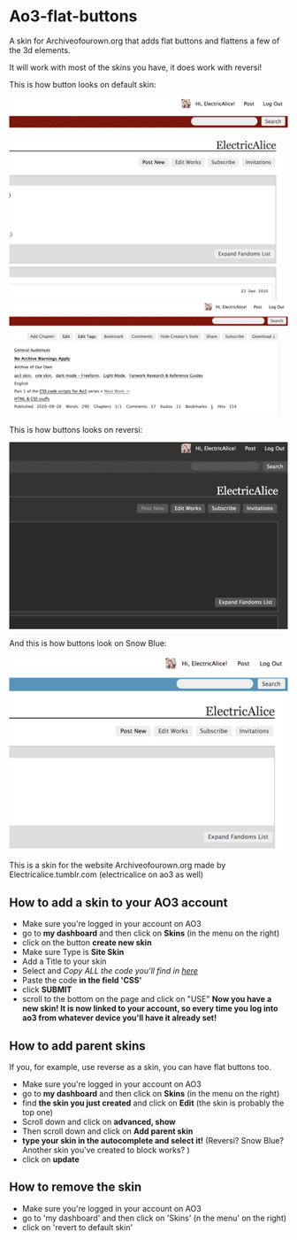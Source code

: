 # Ao3-flat-buttons
A skin for Archiveofourown.org that adds flat buttons and flattens a few of the 3d elements.

It will work with most of the skins you have, it does work with reversi!


This is how button looks on default skin:

![](https://github.com/electricalice/Ao3-flat-buttons/blob/main/img/ondefault.png)
![](https://github.com/electricalice/ao3-flat-buttons/blob/main/img/ondefault2.png)

This is how buttons looks on reversi:

![](https://github.com/electricalice/ao3-flat-buttons/blob/main/img/onreversi.png)

And this is how buttons look on Snow Blue:

![](https://github.com/electricalice/ao3-flat-buttons/blob/main/img/onsnowblue.png)



This is a skin for the website Archiveofourown.org made by Electricalice.tumblr.com (electricalice on ao3 as well)


## How to add a skin to your AO3 account
* Make sure you're logged in your account on AO3
* go to **my dashboard** and then click on **Skins** (in the menu on the right)
* click on the button **create new skin**
* Make sure Type is **Site Skin**
* Add a Title to your skin
* Select and *Copy ALL the code you'll find in [here](https://github.com/electricalice/Ao3-flat-buttons/blob/main/flat-buttons.css)*
* Paste the code **in the field 'CSS'**
* click **SUBMIT**
* scroll to the bottom on the page and click on "USE"
**Now you have a new skin! It is now linked to your account, so every time you log into ao3 from whatever device you'll have it already set!**


## How to add parent skins
If you, for example, use reverse as a skin, you can have flat buttons too. 
* Make sure you're logged in your account on AO3
* go to **my dashboard** and then click on **Skins** (in the menu on the right)
* find **the skin you just created** and click on **Edit** (the skin is probably the top one)
* Scroll down and click on **advanced, show**
* Then scroll down and click on **Add parent skin**
* **type your skin in the autocomplete and select it!** (Reversi? Snow Blue? Another skin you've created to block works? )
* click on **update**



## How to remove the skin

* Make sure you're logged in your account on AO3
* go to 'my dashboard' and then click on 'Skins' (n the menu' on the right)
* click on 'revert to default skin'
